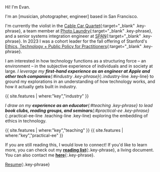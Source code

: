 Hi! I'm Evan.

I'm an [musician, photographer, engineer] based in San Francisco.

I'm currently the violist in the [Cable Car Quartet](/music){:target="_blank" .key-phrase}, a team member at [Photo Laundry](https://www.instagram.com/photolaundrysf/){:target="_blank" .key-phrase}, and a senior systems integration engineer at [SPAN](https://www.span.io){:target="_blank" .key-phrase}. In 2023 I was a cohort leader for the fall offering of Stanford's [ Ethics, Technology + Public Policy for Practitioners](https://online.stanford.edu/courses/soe-xetech0001-ethics-technology-public-policy-practitioners){:target="_blank" .key-phrase}.

I am interested in how technology functions as a structuring force – an environment – in the subjective experience of individuals and in society at large. _I leverage my **first-hand experience as an engineer at Apple and other tech companies**{:#industry .key-phrase}_{:.industry-line .key-line} to ground my explorations in an understanding of how technology works, and how it actually gets built in industry.

{{ site.features | where:"key","industry" }}

_I draw on my **experience as an educator**{:#teaching .key-phrase} to lead **book clubs, reading groups, and seminars**{:#practical-ee .key-phrase}_{:.practical-ee-line .teaching-line .key-line} exploring the embedding of ethics in technology.

{{ site.features | where:"key","teaching" }}
{{ site.features | where:"key","practical-ee" }}

If you are still reading this, I would love to connect! If you'd like to learn more, you can check out my **[reading list](https://www.notion.so/evandorsky/Media-Technology-Ethics-Reading-List-0b0313d881a94612bf6bbc344b7e07ec)**{:.key-phrase}, a living document. You can also contact me [**here**](mailto:evan.dorsky@gmail.com){:.key-phrase}.

[Resume](../assets/file/Dorsky_Resume.pdf){:.key-phrase}
